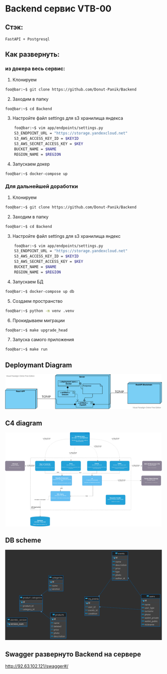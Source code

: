# Backend сервис VTB-00

## Стэк:
    FastAPI + Postgresql
## Как развернуть:
###   из докера весь сервис:
1. Клонируем
```bash
foo@bar:~$ git clone https://github.com/Donut-Panik/Backend
```
2. Заходим в папку
```bash
foo@bar:~$ cd Backend
```
3. Настройте файл settings для s3 хранилища яндекса
```bash
    foo@bar:~$ vim app/endpoints/settings.py
    S3_ENDPOINT_URL = "https://storage.yandexcloud.net"
    S3_AWS_ACCESS_KEY_ID = $KEYID
    S3_AWS_SECRET_ACCESS_KEY = $KEY
    BUCKET_NAME = $NAME
    REGION_NAME = $REGION
```
4. Запускаем докер
```bash
foo@bar:~$ docker-compose up
```
###  Для дальнейшей доработки
1. Клонируем
```bash
foo@bar:~$ git clone https://github.com/Donut-Panik/Backend
```
2. Заходим в папку
```bash
foo@bar:~$ cd Backend
```
3. Настройте файл settings для s3 хранилища яндекс
```bash
    foo@bar:~$ vim app/endpoints/settings.py
    S3_ENDPOINT_URL = "https://storage.yandexcloud.net"
    S3_AWS_ACCESS_KEY_ID = $KEYID
    S3_AWS_SECRET_ACCESS_KEY = $KEY
    BUCKET_NAME = $NAME
    REGION_NAME = $REGION
```
4. Запускаем БД
```bash
foo@bar:~$ docker-compose up db
```
5. Создаем пространство
```bash
foo@bar:~$ python -m venv .venv
```
6. Прокидываем миграции
```bash
foo@bar:~$ make upgrade_head
```
7. Запуска самого приложения
```bash
foo@bar:~$ make run
```
## Deploymant Diagram
![Deployment](https://github.com/Donut-Panik/Backend/blob/main/photo/Deployment.png)

## C4 diagram 
![C4](https://github.com/Donut-Panik/Backend/blob/main/photo/c4.png)
## DB scheme
![DB](https://github.com/Donut-Panik/Backend/blob/main/photo/schema.png)
## Swagger развернуто Backend на сервере
http://92.63.102.121/swagger#/
